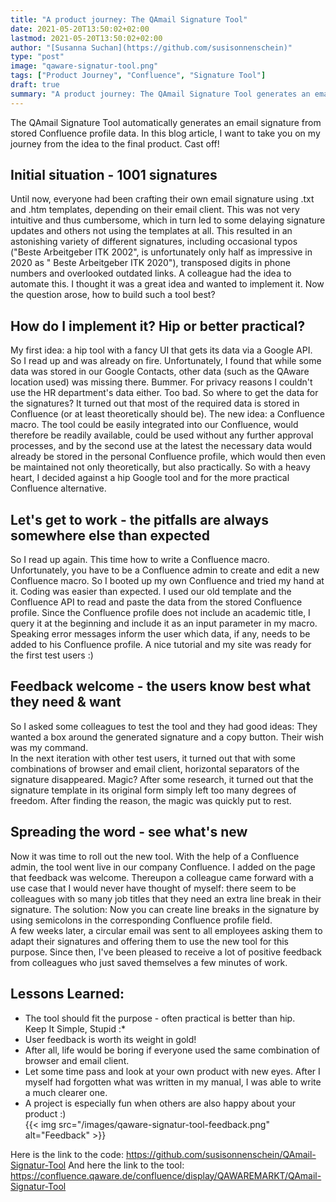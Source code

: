 ```yaml
---
title: "A product journey: The QAmail Signature Tool"
date: 2021-05-20T13:50:02+02:00
lastmod: 2021-05-20T13:50:02+02:00
author: "[Susanna Suchan](https://github.com/susisonnenschein)"
type: "post"
image: "qaware-signatur-tool.png"
tags: ["Product Journey", "Confluence", "Signature Tool"]
draft: true
summary: "A product journey: The QAmail Signature Tool generates an email signature from stored Confluence profile data"
---
```


The QAmail Signature Tool automatically generates an email signature from stored Confluence profile data. In this blog article, I want to take you on my journey from the idea to the final product. Cast off! 

## Initial situation - 1001 signatures

Until now, everyone had been crafting their own email signature using .txt and .htm templates, depending on their email client. This was not very intuitive and thus cumbersome, which in turn led to some delaying signature updates and others not using the templates at all. This resulted in an astonishing variety of different signatures, including occasional typos ("Beste Arbeitgeber ITK 2002", is unfortunately only half as impressive in 2020 as " Beste Arbeitgeber ITK 2020"), transposed digits in phone numbers and overlooked outdated links. A colleague had the idea to automate this. I thought it was a great idea and wanted to implement it. Now the question arose, how to build such a tool best?

## How do I implement it? Hip or better practical? 

My first idea: a hip tool with a fancy UI that gets its data via a Google API. So I read up and was already on fire. Unfortunately, I found that while some data was stored in our Google Contacts, other data (such as the QAware location used) was missing there. Bummer. For privacy reasons I couldn't use the HR department's data either. Too bad. So where to get the data for the signatures? It turned out that most of the required data is stored in Confluence (or at least theoretically should be). The new idea: a Confluence macro. The tool could be easily integrated into our Confluence, would therefore be readily available, could be used without any further approval processes, and by the second use at the latest the necessary data would already be stored in the personal Confluence profile, which would then even be maintained not only theoretically, but also practically. So with a heavy heart, I decided against a hip Google tool and for the more practical Confluence alternative.

## Let's get to work - the pitfalls are always somewhere else than expected

So I read up again. This time how to write a Confluence macro. Unfortunately, you have to be a Confluence admin to create and edit a new Confluence macro. So I booted up my own Confluence and tried my hand at it. Coding was easier than expected. I used our old template and the Confluence API to read and paste the data from the stored Confluence profile. Since the Confluence profile does not include an academic title, I query it at the beginning and include it as an input parameter in my macro. Speaking error messages inform the user which data, if any, needs to be added to his Confluence profile. A nice tutorial and my site was ready for the first test users :)

## Feedback welcome - the users know best what they need & want

So I asked some colleagues to test the tool and they had good ideas: They wanted a box around the generated signature and a copy button. Their wish was my command.   
In the next iteration with other test users, it turned out that with some combinations of browser and email client, horizontal separators of the signature disappeared. Magic? After some research, it turned out that the signature template in its original form simply left too many degrees of freedom. After finding the reason, the magic was quickly put to rest. 

## Spreading the word - see what's new

Now it was time to roll out the new tool. With the help of a Confluence admin, the tool went live in our company Confluence. I added on the page that feedback was welcome. Thereupon a colleague came forward with a use case that I would never have thought of myself: there seem to be colleagues with so many job titles that they need an extra line break in their signature. The solution: Now you can create line breaks in the signature by using semicolons in the corresponding Confluence profile field.  
A few weeks later, a circular email was sent to all employees asking them to adapt their signatures and offering them to use the new tool for this purpose. Since then, I've been pleased to receive a lot of positive feedback from colleagues who just saved themselves a few minutes of work.  

## Lessons Learned:

* The tool should fit the purpose - often practical is better than hip.  
Keep It Simple, Stupid :*
* User feedback is worth its weight in gold!
* After all, life would be boring if everyone used the same combination of browser and email client.
* Let some time pass and look at your own product with new eyes. After I myself had forgotten what was written in my manual, I was able to write a much clearer one.
* A project is especially fun when others are also happy about your product :)  
{{< img src="/images/qaware-signatur-tool-feedback.png" alt="Feedback" >}}

Here is the link to the code: https://github.com/susisonnenschein/QAmail-Signatur-Tool
And here the link to the tool: https://confluence.qaware.de/confluence/display/QAWAREMARKT/QAmail-Signatur-Tool

